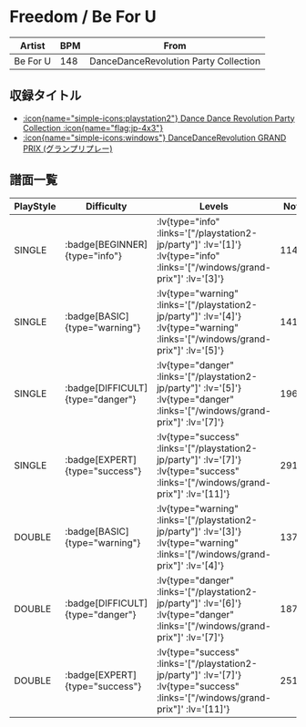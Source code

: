 # Freedom / Be For U

|Artist|BPM|From|
|------|---|----|
|Be For U|148|DanceDanceRevolution Party Collection|

## 収録タイトル

- [ :icon{name="simple-icons:playstation2"} Dance Dance Revolution Party Collection :icon{name="flag:jp-4x3"} ](/playstation2-jp/party)
- [ :icon{name="simple-icons:windows"} DanceDanceRevolution GRAND PRIX (グランプリプレー)](/windows/grand-prix)

## 譜面一覧

|PlayStyle|Difficulty|Levels|Notes|Movie|
|---------|----------|------|-----|-----|
|SINGLE| :badge[BEGINNER]{type="info"} | :lv{type="info" :links='["/playstation2-jp/party"]' :lv='[1]'}  :lv{type="info" :links='["/windows/grand-prix"]' :lv='[3]'} |114/0||
|SINGLE| :badge[BASIC]{type="warning"} | :lv{type="warning" :links='["/playstation2-jp/party"]' :lv='[4]'}  :lv{type="warning" :links='["/windows/grand-prix"]' :lv='[5]'} |141/27||
|SINGLE| :badge[DIFFICULT]{type="danger"} | :lv{type="danger" :links='["/playstation2-jp/party"]' :lv='[5]'}  :lv{type="danger" :links='["/windows/grand-prix"]' :lv='[7]'} |196/6||
|SINGLE| :badge[EXPERT]{type="success"} | :lv{type="success" :links='["/playstation2-jp/party"]' :lv='[7]'}  :lv{type="success" :links='["/windows/grand-prix"]' :lv='[11]'} |291/7||
|DOUBLE| :badge[BASIC]{type="warning"} | :lv{type="warning" :links='["/playstation2-jp/party"]' :lv='[3]'}  :lv{type="warning" :links='["/windows/grand-prix"]' :lv='[4]'} |137/18||
|DOUBLE| :badge[DIFFICULT]{type="danger"} | :lv{type="danger" :links='["/playstation2-jp/party"]' :lv='[6]'}  :lv{type="danger" :links='["/windows/grand-prix"]' :lv='[7]'} |187/5||
|DOUBLE| :badge[EXPERT]{type="success"} | :lv{type="success" :links='["/playstation2-jp/party"]' :lv='[7]'}  :lv{type="success" :links='["/windows/grand-prix"]' :lv='[11]'} |251/5||
